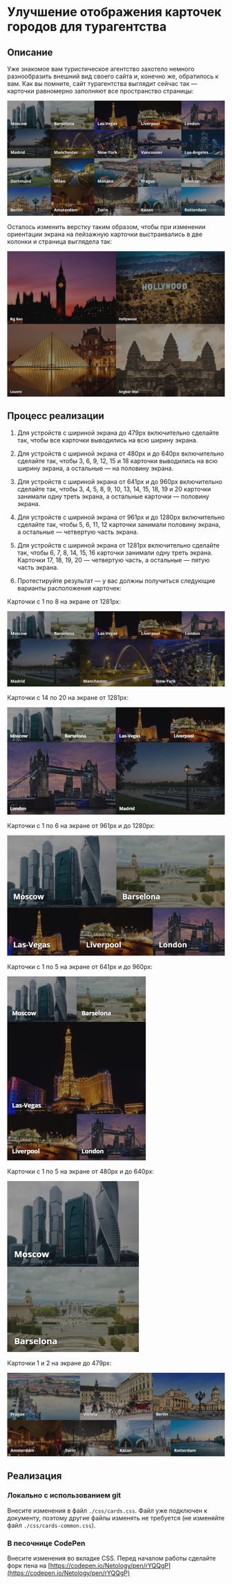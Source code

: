 # Улучшение отображения карточек городов для турагентства

## Описание

Уже знакомое вам туристическое агентство захотело немного разнообразить внешний вид своего сайта и, конечно же, обратилось к вам. Как вы помните, сайт турагентства выглядит сейчас так — карточки равномерно заполняют все пространство страницы:
 
![City cards layout current](../../sources/adaptive-images-agency-current.jpg)

Осталось изменить верстку таким образом, чтобы при изменении ориентации экрана на пейзажную карточки выстраивались в две колонки и страница выглядела так:

![Gallery layout target landscape](../../sources/adaptive-typography-sights-landscape.jpg)

## Процесс реализации

1. Для устройств с шириной экрана до 479px включительно сделайте так, чтобы все карточки выводились на всю ширину экрана.

2. Для устройств с шириной экрана от 480px и до 640px включительно сделайте так, чтобы 3, 6, 9, 12, 15 и 18 карточки выводились на всю ширину экрана, а остальные — на половину экрана.

3. Для устройств с шириной экрана от 641px и до 960px включительно сделайте так, чтобы 3, 4, 5, 8, 9, 10, 13, 14, 15, 18, 19 и 20 карточки занимали одну треть экрана, а остальные карточки — половину экрана.

4. Для устройств с шириной экрана от 961px и до 1280px включительно сделайте так, чтобы 5, 6, 11, 12 карточки занимали половину экрана, а остальные  — четвертую часть экрана.

5. Для устройств с шириной экрана от 1281px включительно сделайте так, чтобы 6, 7, 8, 14, 15, 16 карточки занимали одну треть экрана. Карточки 17, 18, 19, 20 — четвертую часть, а остальные — пятую часть экрана.

6. Протестируйте результат — у вас должны получиться следующие варианты расположения карточек:

Карточки с 1 по 8 на экране от 1281px:

![City cards 1-8 layout target 1281+](../../sources/adaptive-images-agency-0.jpg)

Карточки с 14 по 20 на экране от 1281px:

![City cards 14-20 layout target 1281+](../../sources/adaptive-images-agency-1.jpg)

Карточки с 1 по 6 на экране от 961px и до 1280px:

![City cards 1-6 layout target 961-1280](../../sources/adaptive-images-agency-2.jpg)

Карточки с 1 по 5 на экране от 641px и до 960px: 

![City cards 1-5 layout target 641-960](../../sources/adaptive-images-agency-3.jpg)

Карточки с 1 по 5 на экране от 480px и до 640px:

![City cards 1-5 layout target 480-640](../../sources/adaptive-images-agency-4.jpg)

Карточки 1 и 2 на экране до 479px:

![City cards 1-2 layout target <=479](../../sources/adaptive-images-agency-5.jpg)

## Реализация

### Локально с использованием git

Внесите изменения в файл `./css/cards.css`. Файл уже подключен к документу, поэтому другие файлы изменять не требуется (не изменяйте файл `./css/cards-common.css`).

### В песочнице CodePen

Внесите изменения во вкладке CSS. Перед началом работы сделайте форк пена на [https://codepen.io/Netology/pen/rYQQgP](https://codepen.io/Netology/pen/rYQQgP)
